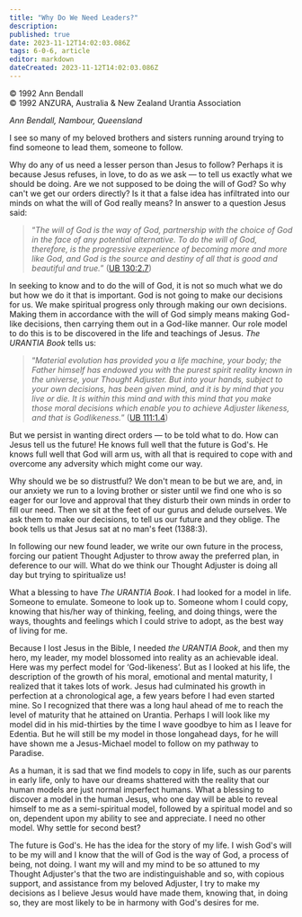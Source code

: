 ```yaml
---
title: "Why Do We Need Leaders?"
description: 
published: true
date: 2023-11-12T14:02:03.086Z
tags: 6-0-6, article
editor: markdown
dateCreated: 2023-11-12T14:02:03.086Z
---
```


<p class="v-card v-sheet theme--light gray lighten-3 px-2 py-1">© 1992 Ann Bendall<br>© 1992 ANZURA, Australia & New Zealand Urantia Association</p>

_Ann Bendall, Nambour, Queensland_

I see so many of my beloved brothers and sisters running around trying to find someone to lead them, someone to follow.

Why do any of us need a lesser person than Jesus to follow? Perhaps it is because Jesus refuses, in love, to do as we ask — to tell us exactly what we should be doing. Are we not supposed to be doing the will of God? So why can't we get our orders directly? Is it that a false idea has infiltrated into our minds on what the will of God really means? In answer to a question Jesus said:

> “_The will of God is the way of God, partnership with the choice of God in the face of any potential alternative. To do the will of God, therefore, is the progressive experience of becoming more and more like God, and God is the source and destiny of all that is good and beautiful and true._” ([UB 130:2.7](/en/The_Urantia_Book/130#p2_7))

In seeking to know and to do the will of God, it is not so much what we do but how we do it that is important. God is not going to make our decisions for us. We make spiritual progress only through making our own decisions. Making them in accordance with the will of God simply means making God-like decisions, then carrying them out in a God-like manner. Our role model to do this is to be discovered in the life and teachings of Jesus. _The URANTIA Book_ tells us:

> “_Material evolution has provided you a life machine, your body; the Father himself has endowed you with the purest spirit reality known in the universe, your Thought Adjuster. But into your hands, subject to your own decisions, has been given mind, and it is by mind that you live or die. It is within this mind and with this mind that you make those moral decisions which enable you to achieve Adjuster likeness, and that is Godlikeness._” ([UB 111:1.4](/en/The_Urantia_Book/111#p1_4))

But we persist in wanting direct orders — to be told what to do. How can Jesus tell us the future! He knows full well that the future is God's. He knows full well that God will arm us, with all that is required to cope with and overcome any adversity which might come our way.

Why should we be so distrustful? We don't mean to be but we are, and, in our anxiety we run to a loving brother or sister until we find one who is so eager for our love and approval that they disturb their own minds in order to fill our need. Then we sit at the feet of our gurus and delude ourselves. We ask them to make our decisions, to tell us our future and they oblige. The book tells us that Jesus sat at no man's feet (1388:3).

In following our new found leader, we write our own future in the process, forcing our patient Thought Adjuster to throw away the preferred plan, in deference to our will. What do we think our Thought Adjuster is doing all day but trying to spiritualize us!

What a blessing to have _The URANTIA Book_. I had looked for a model in life. Someone to emulate. Someone to look up to. Someone whom I could copy, knowing that his/her way of thinking, feeling, and doing things, were the ways, thoughts and feelings which I could strive to adopt, as the best way of living for me.

Because I lost Jesus in the Bible, I needed _the URANTIA Book_, and then my hero, my leader, my model blossomed into reality as an achievable ideal. Here was my perfect model for ‘God-likeness’. But as I looked at his life, the description of the growth of his moral, emotional and mental maturity, I realized that it takes lots of work. Jesus had culminated his growth in perfection at a chronological age, a few years before I had even started mine. So I recognized that there was a long haul ahead of me to reach the level of maturity that he attained on Urantia. Perhaps I will look like my model did in his mid-thirties by the time I wave goodbye to him as I leave for Edentia. But he will still be my model in those longahead days, for he will have shown me a Jesus-Michael model to follow on my pathway to Paradise.

As a human, it is sad that we find models to copy in life, such as our parents in early life, only to have our dreams shattered with the reality that our human models are just normal imperfect humans. What a blessing to discover a model in the human Jesus, who one day will be able to reveal himself to me as a semi-spiritual model, followed by a spiritual model and so on, dependent upon my ability to see and appreciate. I need no other model. Why settle for second best?

The future is God's. He has the idea for the story of my life. I wish God's will to be my will and I know that the will of God is the way of God, a process of being, not doing. I want my will and my mind to be so attuned to my Thought Adjuster's that the two are indistinguishable and so, with copious support, and assistance from my beloved Adjuster, I try to make my decisions as I believe Jesus would have made them, knowing that, in doing so, they are most likely to be in harmony with God's desires for me.